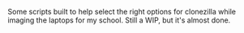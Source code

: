 
Some scripts built to help select the right options for clonezilla while imaging the laptops for my school. Still a WIP, but it's almost done. 
